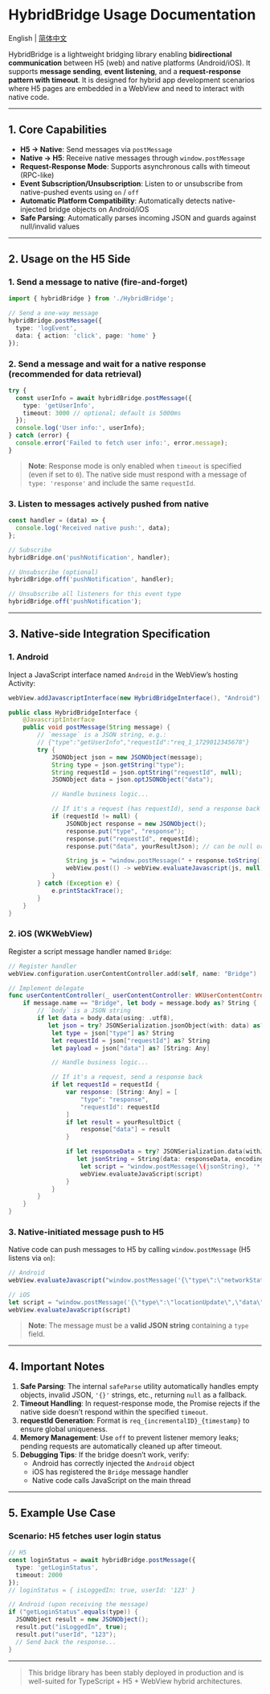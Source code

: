 # HybridBridge Usage Documentation

English | [简体中文](./README.CN.md)

HybridBridge is a lightweight bridging library enabling **bidirectional communication** between H5 (web) and native platforms (Android/iOS). It supports **message sending**, **event listening**, and a **request-response pattern with timeout**. It is designed for hybrid app development scenarios where H5 pages are embedded in a WebView and need to interact with native code.

---

## 1. Core Capabilities

- **H5 → Native**: Send messages via `postMessage`
- **Native → H5**: Receive native messages through `window.postMessage`
- **Request-Response Mode**: Supports asynchronous calls with timeout (RPC-like)
- **Event Subscription/Unsubscription**: Listen to or unsubscribe from native-pushed events using `on` / `off`
- **Automatic Platform Compatibility**: Automatically detects native-injected bridge objects on Android/iOS
- **Safe Parsing**: Automatically parses incoming JSON and guards against null/invalid values

---

## 2. Usage on the H5 Side

### 1. Send a message to native (fire-and-forget)

```ts
import { hybridBridge } from './HybridBridge';

// Send a one-way message
hybridBridge.postMessage({
  type: 'logEvent',
  data: { action: 'click', page: 'home' }
});
```

### 2. Send a message and wait for a native response (recommended for data retrieval)

```ts
try {
  const userInfo = await hybridBridge.postMessage({
    type: 'getUserInfo',
    timeout: 3000 // optional; default is 5000ms
  });
  console.log('User info:', userInfo);
} catch (error) {
  console.error('Failed to fetch user info:', error.message);
}
```

> **Note**: Response mode is only enabled when `timeout` is specified (even if set to `0`). The native side must respond with a message of `type: 'response'` and include the same `requestId`.

### 3. Listen to messages actively pushed from native

```ts
const handler = (data) => {
  console.log('Received native push:', data);
};

// Subscribe
hybridBridge.on('pushNotification', handler);

// Unsubscribe (optional)
hybridBridge.off('pushNotification', handler);

// Unsubscribe all listeners for this event type
hybridBridge.off('pushNotification');
```

---

## 3. Native-side Integration Specification

### 1. Android

Inject a JavaScript interface named `Android` in the WebView’s hosting Activity:

```java
webView.addJavascriptInterface(new HybridBridgeInterface(), "Android");

public class HybridBridgeInterface {
    @JavascriptInterface
    public void postMessage(String message) {
        // `message` is a JSON string, e.g.:
        // {"type":"getUserInfo","requestId":"req_1_1729012345678"}
        try {
            JSONObject json = new JSONObject(message);
            String type = json.getString("type");
            String requestId = json.optString("requestId", null);
            JSONObject data = json.optJSONObject("data");

            // Handle business logic...

            // If it's a request (has requestId), send a response back
            if (requestId != null) {
                JSONObject response = new JSONObject();
                response.put("type", "response");
                response.put("requestId", requestId);
                response.put("data", yourResultJson); // can be null or valid JSON

                String js = "window.postMessage(" + response.toString() + ", '*');";
                webView.post(() -> webView.evaluateJavascript(js, null));
            }
        } catch (Exception e) {
            e.printStackTrace();
        }
    }
}
```

### 2. iOS (WKWebView)

Register a script message handler named `Bridge`:

```swift
// Register handler
webView.configuration.userContentController.add(self, name: "Bridge")

// Implement delegate
func userContentController(_ userContentController: WKUserContentController, didReceive message: WKScriptMessage) {
    if message.name == "Bridge", let body = message.body as? String {
        // `body` is a JSON string
        if let data = body.data(using: .utf8),
           let json = try? JSONSerialization.jsonObject(with: data) as? [String: Any] {
            let type = json["type"] as? String
            let requestId = json["requestId"] as? String
            let payload = json["data"] as? [String: Any]

            // Handle business logic...

            // If it's a request, send a response back
            if let requestId = requestId {
                var response: [String: Any] = [
                    "type": "response",
                    "requestId": requestId
                ]
                if let result = yourResultDict {
                    response["data"] = result
                }

                if let responseData = try? JSONSerialization.data(withJSONObject: response),
                   let jsonString = String(data: responseData, encoding: .utf8) {
                    let script = "window.postMessage(\(jsonString), '*');"
                    webView.evaluateJavaScript(script)
                }
            }
        }
    }
}
```

### 3. Native-initiated message push to H5

Native code can push messages to H5 by calling `window.postMessage` (H5 listens via `on`):

```js
// Android
webView.evaluateJavascript("window.postMessage('{\"type\":\"networkStatus\",\"data\":{\"online\":false}}', '*');", null);

// iOS
let script = "window.postMessage('{\"type\":\"locationUpdate\",\"data\":{\"lat\":39.9,\"lng\":116.4}}', '*');"
webView.evaluateJavaScript(script)
```

> **Note**: The message must be a **valid JSON string** containing a `type` field.

---

## 4. Important Notes

1. **Safe Parsing**: The internal `safeParse` utility automatically handles empty objects, invalid JSON, `'{}'` strings, etc., returning `null` as a fallback.
2. **Timeout Handling**: In request-response mode, the Promise rejects if the native side doesn’t respond within the specified `timeout`.
3. **requestId Generation**: Format is `req_{incrementalID}_{timestamp}` to ensure global uniqueness.
4. **Memory Management**: Use `off` to prevent listener memory leaks; pending requests are automatically cleaned up after timeout.
5. **Debugging Tips**: If the bridge doesn’t work, verify:
   - Android has correctly injected the `Android` object
   - iOS has registered the `Bridge` message handler
   - Native code calls JavaScript on the main thread

---

## 5. Example Use Case

### Scenario: H5 fetches user login status

```ts
// H5
const loginStatus = await hybridBridge.postMessage({
  type: 'getLoginStatus',
  timeout: 2000
});
// loginStatus = { isLoggedIn: true, userId: '123' }
```

```java
// Android (upon receiving the message)
if ("getLoginStatus".equals(type)) {
  JSONObject result = new JSONObject();
  result.put("isLoggedIn", true);
  result.put("userId", "123");
  // Send back the response...
}
```

---

> This bridge library has been stably deployed in production and is well-suited for TypeScript + H5 + WebView hybrid architectures.